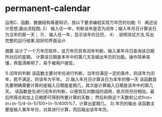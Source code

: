 # permanent-calendar

运用C、函数、数据结构等基知识，按以下要求编程实现万年历的功能:
1） 阐述设计思想,画出流程图;
2） 输入任一年，判断该年是否为闰年；输入年月日计算该日为当年的那一天；
3）．输入任一年，显示该年的日历，
4）. 说明测试方法,写出完整的运行结果,较好的界面设计.

摘要
设计了一个万年历软件，该万年历具有闰年判断，输入某年月日查询该日期所对应的星期，
计算该日期是本年中的第几天及输出年历的功能。操作简单易懂，界面清晰明了，易于被用户接受。


1).闰年的判断
该函数主要对年份进行判断，当年份满足一定的条件，则该年为闰年，若不满足，则该年为平年。
2).输入年月日计算该日为本年的哪一天
该函数首先要明确需要计算的是输入日期是星期几，其次是计算输入日期是该年中的第几天。
该函数是先进行闰年的判断，以便其后对数组的调用，依次将月份相加，最后所得总和加上日期即可得到所要计算的天数；
然后利用这个天数和公式first=(n+(n-1)/4-(n-1)/100+(n-1)/400)%7，计算出星期几。
3).年历的输出
该函数主要是输入某年年份，对其进行计算，而后输出该年年历。

